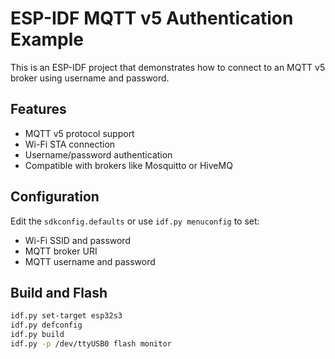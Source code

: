 # ESP-IDF MQTT v5 Authentication Example

This is an ESP-IDF project that demonstrates how to connect to an MQTT v5 broker using username and password.

## Features

- MQTT v5 protocol support
- Wi-Fi STA connection
- Username/password authentication
- Compatible with brokers like Mosquitto or HiveMQ

## Configuration

Edit the `sdkconfig.defaults` or use `idf.py menuconfig` to set:

- Wi-Fi SSID and password
- MQTT broker URI
- MQTT username and password

## Build and Flash

```bash
idf.py set-target esp32s3
idf.py defconfig
idf.py build
idf.py -p /dev/ttyUSB0 flash monitor
```
